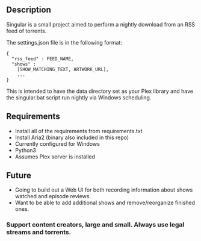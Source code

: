 ## Description
Singular is a small project aimed to perform a nightly download from an RSS feed of torrents.  

The settings.json file is in the following format:
```
{ 
  "rss_feed" : FEED_NAME,
  "shows" : 
    [SHOW_MATCHING_TEXT, ARTWORK_URL],
    ...
}
```

This is intended to have the data directory set as your Plex library and have the singular.bat script run nightly via Windows scheduling.


## Requirements
- Install all of the requirements from requirements.txt
- Install Aria2 (binary also included in this repo)
- Currently configured for Windows
- Python3
- Assumes Plex server is installed

## Future
- Going to build out a Web UI for both recording information about shows watched and episode reviews.
- Want to be able to add additional shows and remove/reorganize finished ones.



### Support content creators, large and small.  Always use legal streams and torrents.

